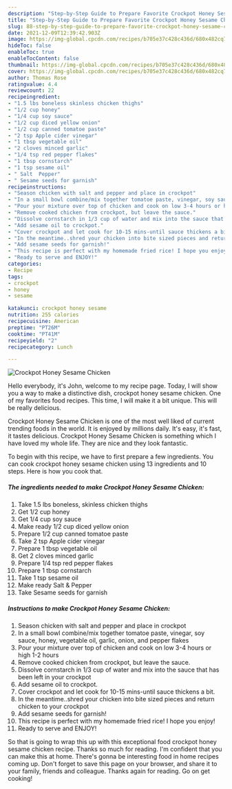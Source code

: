 ```yaml
---
description: "Step-by-Step Guide to Prepare Favorite Crockpot Honey Sesame Chicken"
title: "Step-by-Step Guide to Prepare Favorite Crockpot Honey Sesame Chicken"
slug: 88-step-by-step-guide-to-prepare-favorite-crockpot-honey-sesame-chicken
date: 2021-12-09T12:39:42.903Z
image: https://img-global.cpcdn.com/recipes/b705e37c428c436d/680x482cq70/crockpot-honey-sesame-chicken-recipe-main-photo.jpg
hideToc: false
enableToc: true
enableTocContent: false
thumbnail: https://img-global.cpcdn.com/recipes/b705e37c428c436d/680x482cq70/crockpot-honey-sesame-chicken-recipe-main-photo.jpg
cover: https://img-global.cpcdn.com/recipes/b705e37c428c436d/680x482cq70/crockpot-honey-sesame-chicken-recipe-main-photo.jpg
author: Thomas Rose
ratingvalue: 4.4
reviewcount: 22
recipeingredient:
- "1.5 lbs boneless skinless chicken thighs"
- "1/2 cup honey"
- "1/4 cup soy sauce"
- "1/2 cup diced yellow onion"
- "1/2 cup canned tomatoe paste"
- "2 tsp Apple cider vinegar"
- "1 tbsp vegetable oil"
- "2 cloves minced garlic"
- "1/4 tsp red pepper flakes"
- "1 tbsp cornstarch"
- "1 tsp sesame oil"
- " Salt  Pepper"
- " Sesame seeds for garnish"
recipeinstructions:
- "Season chicken with salt and pepper and place in crockpot"
- "In a small bowl combine/mix together tomatoe paste, vinegar, soy sauce, honey, vegetable oil, garlic, onion, and pepper flakes"
- "Pour your mixture over top of chicken and cook on low 3-4 hours or high 1-2 hours"
- "Remove cooked chicken from crockpot, but leave the sauce."
- "Dissolve cornstarch in 1/3 cup of water and mix into the sauce that has been left in your crockpot"
- "Add sesame oil to crockpot."
- "Cover crockpot and let cook for 10-15 mins-until sauce thickens a bit."
- "In the meantime..shred your chicken into bite sized pieces and return chicken to your crockpot"
- "Add sesame seeds for garnish!"
- "This recipe is perfect with my homemade fried rice! I hope you enjoy!"
- "Ready to serve and ENJOY!"
categories:
- Recipe
tags:
- crockpot
- honey
- sesame

katakunci: crockpot honey sesame 
nutrition: 255 calories
recipecuisine: American
preptime: "PT26M"
cooktime: "PT41M"
recipeyield: "2"
recipecategory: Lunch

---
```



![Crockpot Honey Sesame Chicken](https://img-global.cpcdn.com/recipes/b705e37c428c436d/680x482cq70/crockpot-honey-sesame-chicken-recipe-main-photo.jpg)

Hello everybody, it's John, welcome to my recipe page. Today, I will show you a way to make a distinctive dish, crockpot honey sesame chicken. One of my favorites food recipes. This time, I will make it a bit unique. This will be really delicious.



Crockpot Honey Sesame Chicken is one of the most well liked of current trending foods in the world. It is enjoyed by millions daily. It's easy, it's fast, it tastes delicious. Crockpot Honey Sesame Chicken is something which I have loved my whole life. They are nice and they look fantastic.


To begin with this recipe, we have to first prepare a few ingredients. You can cook crockpot honey sesame chicken using 13 ingredients and 10 steps. Here is how you cook that.

<!--inarticleads1-->

##### The ingredients needed to make Crockpot Honey Sesame Chicken:

1. Take 1.5 lbs boneless, skinless chicken thighs
1. Get 1/2 cup honey
1. Get 1/4 cup soy sauce
1. Make ready 1/2 cup diced yellow onion
1. Prepare 1/2 cup canned tomatoe paste
1. Take 2 tsp Apple cider vinegar
1. Prepare 1 tbsp vegetable oil
1. Get 2 cloves minced garlic
1. Prepare 1/4 tsp red pepper flakes
1. Prepare 1 tbsp cornstarch
1. Take 1 tsp sesame oil
1. Make ready  Salt & Pepper
1. Take  Sesame seeds for garnish




<!--inarticleads2-->

##### Instructions to make Crockpot Honey Sesame Chicken:

1. Season chicken with salt and pepper and place in crockpot
1. In a small bowl combine/mix together tomatoe paste, vinegar, soy sauce, honey, vegetable oil, garlic, onion, and pepper flakes
1. Pour your mixture over top of chicken and cook on low 3-4 hours or high 1-2 hours
1. Remove cooked chicken from crockpot, but leave the sauce.
1. Dissolve cornstarch in 1/3 cup of water and mix into the sauce that has been left in your crockpot
1. Add sesame oil to crockpot.
1. Cover crockpot and let cook for 10-15 mins-until sauce thickens a bit.
1. In the meantime..shred your chicken into bite sized pieces and return chicken to your crockpot
1. Add sesame seeds for garnish!
1. This recipe is perfect with my homemade fried rice! I hope you enjoy!
1. Ready to serve and ENJOY!



So that is going to wrap this up with this exceptional food crockpot honey sesame chicken recipe. Thanks so much for reading. I'm confident that you can make this at home. There's gonna be interesting food in home recipes coming up. Don't forget to save this page on your browser, and share it to your family, friends and colleague. Thanks again for reading. Go on get cooking!

